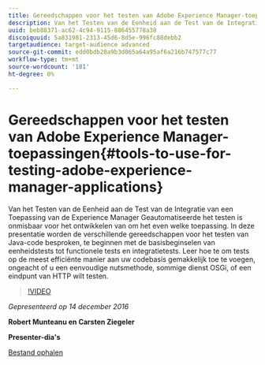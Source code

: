 ```yaml
---
title: Gereedschappen voor het testen van Adobe Experience Manager-toepassingen
description: Van het Testen van de Eenheid aan de Test van de Integratie van een Toepassing van de Experience Manager Geautomatiseerde het testen is onmisbaar voor het ontwikkelen van om het even welke toepassing. In deze presentatie worden de verschillende gereedschappen voor het testen van Java-code besproken, te beginnen met de basisbeginselen van eenheidstests tot functionele tests en integratietests. Leer hoe te om tests op de meest efficiënte manier aan uw codebasis gemakkelijk toe te voegen, ongeacht of u een eenvoudige nutsmethode, sommige dienst OSGi, of een eindpunt van HTTP wilt testen.
uuid: beb88371-ac62-4c94-9115-886455778a38
discoiquuid: 5a831981-2313-45d6-8d5e-996fc88debb2
targetaudience: target-audience advanced
source-git-commit: edd0bdb28a9b3d065a64a95af6a216b747577c77
workflow-type: tm+mt
source-wordcount: '181'
ht-degree: 0%

---
```


# Gereedschappen voor het testen van Adobe Experience Manager-toepassingen{#tools-to-use-for-testing-adobe-experience-manager-applications}

Van het Testen van de Eenheid aan de Test van de Integratie van een Toepassing van de Experience Manager Geautomatiseerde het testen is onmisbaar voor het ontwikkelen van om het even welke toepassing. In deze presentatie worden de verschillende gereedschappen voor het testen van Java-code besproken, te beginnen met de basisbeginselen van eenheidstests tot functionele tests en integratietests. Leer hoe te om tests op de meest efficiënte manier aan uw codebasis gemakkelijk toe te voegen, ongeacht of u een eenvoudige nutsmethode, sommige dienst OSGi, of een eindpunt van HTTP wilt testen.

>[!VIDEO](https://video.tv.adobe.com/v/19302/?quality=9)

*Gepresenteerd op 14 december 2016*

**Robert Munteanu en Carsten Ziegeler**

**Presenter-dia&#39;s**

[Bestand ophalen](assets/aem-gems-tools-for-testing-12-14-16.pdf)
<!--
[Get back to the Overview](https://helpx.adobe.com/experience-manager/kt/eseminars/gems/aem-index.html)
-->
